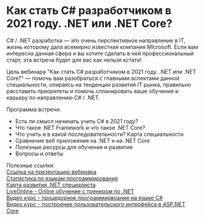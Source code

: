 # Как стать C# разработчиком в 2021 году. .NET или .NET Core?
C# / .NET разработка — это очень перспективное направление в IT, жизнь которому дала всемирно известная компания MIcrosoft. Если вам интересна данная сфера и вы хотите сделать в ней профессиональный старт, эта встреча будет для вас как нельзя кстати!

Цель вебинара "Как стать C# разработчиком в 2021 году. .NET или .NET Core?" — помочь вам разобраться с главными аспектами данной специальности, опираясь на тенденции развития IT рынка, правильно расставить приоритеты и помочь спланировать ваше обучение и карьеру по направлению C# / .NET.  

Программа встречи:

- Есть ли смысл начинать учить C# в 2021 году?
- Что такое .NET Framework и что такое .NET Core?
- Что учить и в какой последовательности? Карта специальности
- Сравнение веб приложения на .NET и на .NET Core
- Полезные ресурсы для обучения и развития
- Вопросы и ответы

Полезные ссылки:  
[Ссылка на презентацию вебинара](https://www2.slideshare.net/dokhrimenko/c-2021)  
[Статистика по языкам программирования](https://insights.stackoverflow.com/survey/2020)  
[Карта развития .NET специалиста](https://edu.cbsystematics.com/ru/roadmap)  
[LiveOnline - Online обучение с тренером по .NET](https://itvdn.com/ru/live-online/net-developer)  
[Видео курс - процедурное программирвоание на языке C#](https://itvdn.com/ru/video/procedural-programming-csharp)  
[Видео курс - построение пользовательского интерфейса в ASP.NET Core](https://itvdn.com/ru/video/aspnet-core-ui)

